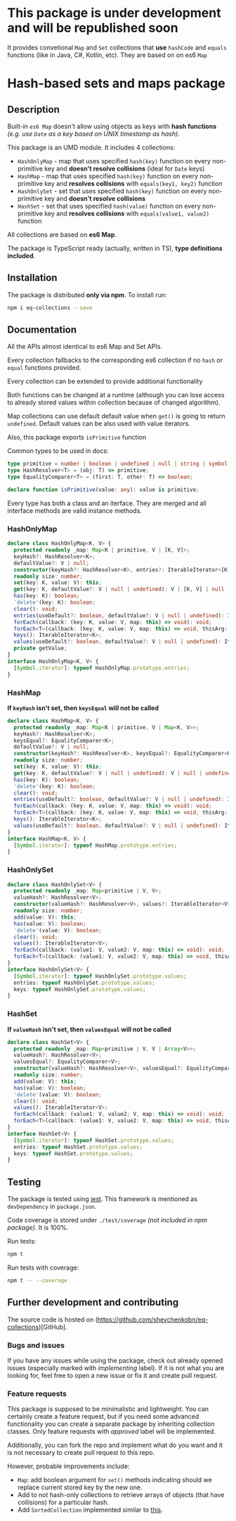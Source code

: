 # This package is under development and will be republished soon
It provides convetional `Map` and `Set` collections that **use** `hashCode` and `equals` functions (like in Java, C#, Kotlin, etc). They are based on on es6 `Map`

# Hash-based sets and maps package
## Description
Built-in `es6 Map` doesn't allow using objects as keys with **hash functions** _(e.g. use `Date` as a key based on UNIX timestamp as hash)_.

This package is an UMD module. It includes 4 collections:
- `HashOnlyMap` - map that uses specified `hash(key)` function on every non-primitive key and **doesn't resolve collisions** (ideal for `Date` keys)
- `HashMap` - map that uses specified `hash(key)` function on every non-primitive key and **resolves collisions** with `equals(key1, key2)` function
- `HashOnlySet` - set that uses specified `hash(key)` function on every non-primitive key and **doesn't resolve collisions**
- `HashSet` - set that uses specified `hash(value)` function on every non-primitive key and **resolves collisions** with `equals(value1, value2)` function

All collections are based on **es6 Map**.

The package is TypeScript ready (actually, written in TS), **type definitions included**.
## Installation
The package is distributed **only via npm**. To install run:
```sh
npm i eq-collections --save
```
## Documentation
All the APIs almost identical to es6 Map and Set APIs.

Every collection fallbacks to the corresponding es6 collection if no `hash` or `equal` functions provided.

Every collection can be extended to provide additional functionality

Both functions can be changed at a runtime (although you can lose access to already stored values within collection because of changed algorithm).

Map collections can use default default value when `get()` is going to return `undefined`. Default values can be also used with value iterators.

Also, this package exports `isPrimitive` function

Common types to be used in docs:
```ts
type primitive = number | boolean | undefined | null | string | symbol;
type HashResolver<T> = (obj: T) => primitive;
type EqualityComparer<T> = (first: T, other: T) => boolean;

declare function isPrimitive(value: any): value is primitive;
```
Every type has both a class and an iterface. They are merged and all interface methods are valid instance methods.

### HashOnlyMap
```ts
declare class HashOnlyMap<K, V> {
  protected readonly _map: Map<K | primitive, V | [K, V]>;
  keyHash?: HashResolver<K>;
  defaultValue?: V | null;
  constructor(keyHash?: HashResolver<K>, entries?: IterableIterator<[K, V]> | Array<[K, V]>, defaultValue?: V | null);
  readonly size: number;
  set(key: K, value: V): this;
  get(key: K, defaultValue?: V | null | undefined): V | [K, V] | null | undefined;
  has(key: K): boolean;
  'delete'(key: K): boolean;
  clear(): void;
  entries(useDefault?: boolean, defaultValue?: V | null | undefined): IterableIterator<[K, V]>;
  forEach(callback: (key: K, value: V, map: this) => void): void;
  forEach<T>(callback: (key: K, value: V, map: this) => void, thisArg: T): void;
  keys(): IterableIterator<K>;
  values(useDefault?: boolean, defaultValue?: V | null | undefined): IterableIterator<V>;
  private getValue;
}
interface HashOnlyMap<K, V> {
  [Symbol.iterator]: typeof HashOnlyMap.prototype.entries;
}
```
### HashMap
**If `keyHash` isn't set, then `keysEqual` will not be called**
```ts
declare class HashMap<K, V> {
  protected readonly _map: Map<K | primitive, V | Map<K, V>>;
  keyHash?: HashResolver<K>;
  keysEqual?: EqualityComparer<K>;
  defaultValue?: V | null;
  constructor(keyHash?: HashResolver<K>, keysEqual?: EqualityComparer<K>, entries?: IterableIterator<[K, V]> | Array<[K, V]>, defaultValue?: V | null);
  readonly size: number;
  set(key: K, value: V): this;
  get(key: K, defaultValue?: V | null | undefined): V | null | undefined;
  has(key: K): boolean;
  'delete'(key: K): boolean;
  clear(): void;
  entries(useDefault?: boolean, defaultValue?: V | null | undefined): IterableIterator<[K, V]>;
  forEach(callback: (key: K, value: V, map: this) => void): void;
  forEach<T>(callback: (key: K, value: V, map: this) => void, thisArg: T): void;
  keys(): IterableIterator<K>;
  values(useDefault?: boolean, defaultValue?: V | null | undefined): IterableIterator<V>;
}
interface HashMap<K, V> {
  [Symbol.iterator]: typeof HashMap.prototype.entries;
}
```
### HashOnlySet
```ts
declare class HashOnlySet<V> {
  protected readonly _map: Map<primitive | V, V>;
  valueHash?: HashResolver<V>;
  constructor(valueHash?: HashResolver<V>, values?: IterableIterator<V> | Array<V>);
  readonly size: number;
  add(value: V): this;
  has(value: V): boolean;
  'delete'(value: V): boolean;
  clear(): void;
  values(): IterableIterator<V>;
  forEach(callback: (value1: V, value2: V, map: this) => void): void;
  forEach<T>(callback: (value1: V, value2: V, map: this) => void, thisArg: T): void;
}
interface HashOnlySet<V> {
  [Symbol.iterator]: typeof HashOnlySet.prototype.values;
  entries: typeof HashOnlySet.prototype.values;
  keys: typeof HashOnlySet.prototype.values;
}
```
### HashSet
**If `valueHash` isn't set, then `valuesEqual` will not be called**
```ts
declare class HashSet<V> {
  protected readonly _map: Map<primitive | V, V | Array<V>>;
  valueHash?: HashResolver<V>;
  valuesEqual?: EqualityComparer<V>;
  constructor(valueHash?: HashResolver<V>, valuesEqual?: EqualityComparer<V>, values?: IterableIterator<V> | Array<V>);
  readonly size: number;
  add(value: V): this;
  has(value: V): boolean;
  'delete'(value: V): boolean;
  clear(): void;
  values(): IterableIterator<V>;
  forEach(callback: (value1: V, value2: V, map: this) => void): void;
  forEach<T>(callback: (value1: V, value2: V, map: this) => void, thisArg: T): void;
}
interface HashSet<V> {
  [Symbol.iterator]: typeof HashSet.prototype.values;
  entries: typeof HashSet.prototype.values;
  keys: typeof HashSet.prototype.values;
}
```


## Testing
The package is tested using [jest](https://jestjs.io/). This framework is mentioned as `devDependency` in `package.json`.

Code coverage is stored under `./test/coverage` _(not included in npm package)_. It is 100%.

Run tests:
```sh
npm t
```
Run tests with coverage:
```sh
npm t -- --coverage
```
## Further development and contributing
The source code is hosted on (https://github.com/shevchenkobn/eq-collections)[GitHub].

### Bugs and issues
If you have any issues while using the package, check out already opened issues (especially marked with _implementing_ label). If it is not what you are looking for, feel free to open a new issue or fix it and create pull request.
### Feature requests
This package is supposed to be minimalistic and lightweight. You can certainly create a feature request, but if you need some advanced functionality you can create a separate package by inheriting collection classes. Only feature requests with _approved_ label will be implemented.

Additionally, you can fork the repo and implement what do you want and it is not necessary to create pull request to this repo.

However, probable improvements include:
- `Map`: add boolean argument for `set()` methods indicating should we replace current stored key by the new one.
- Add to not hash-only collections to retrieve arrays of objects (that have collisions) for a particular hash.
- Add `SortedCollection` implemented similar to [this](https://gist.github.com/shevchenkobn/e3119088465c9022a080c8241e410f60).

